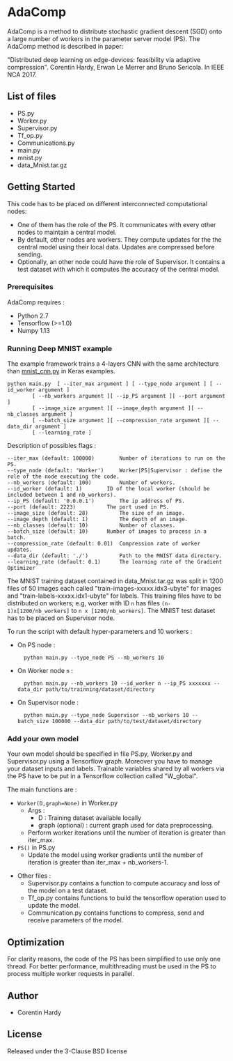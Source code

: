 # AdaComp

AdaComp is a method to distribute stochastic gradient descent (SGD) onto a large number of workers in the parameter server model (PS). The AdaComp method is described in paper:

"Distributed deep learning on edge-devices: feasibility via adaptive compression". Corentin Hardy, Erwan Le Merrer and Bruno Sericola. In IEEE NCA 2017.

## List of files

 * PS.py
 * Worker.py
 * Supervisor.py
 * Tf_op.py
 * Communications.py
 * main.py
 * mnist.py
 * data_Mnist.tar.gz

## Getting Started

This code has to be placed on different interconnected computational nodes:
- One of them has the role of the PS. It communicates with every other nodes to maintain a central model.
- By default, other nodes are workers. They compute updates for the the central model using their local data. Updates are compressed before sending. 
- Optionally, an other node could have the role of Supervisor. It contains a test dataset with which it computes the accuracy of the central model.


### Prerequisites

AdaComp requires :

* Python 2.7
* Tensorflow (>=1.0)
* Numpy 1.13

### Running Deep MNIST example

The example framework trains a 4-layers CNN with the same architecture than [mnist_cnn.py](https://github.com/fchollet/keras/blob/master/examples/mnist_cnn.py) in Keras examples.


	python main.py 	[ --iter_max argument ] [ --type_node argument ] [ --id_worker argument ]
			[ --nb_workers argument ][ --ip_PS argument ][ --port argument ]
			[ --image_size argument ][ --image_depth argument ][ --nb_classes argument ]
			[ --batch_size argument ][ --compression_rate argument ][ --data_dir argument ]
			[ --learning_rate ]


Description of possibles flags :

	--iter_max (default: 100000)   		Number of iterations to run on the PS.
	--type_node (default: 'Worker')   	Worker|PS|Supervisor : define the role of the node executing the code.
	--nb_workers (default: 100)   		Number of workers.
	--id_worker (default: 1)   		ID of the local worker (should be included between 1 and nb_workers).
	--ip_PS (default: '0.0.0.1')   		The ip address of PS.
	--port (default: 2223)   		The port used in PS.
	--image_size (default: 28)   		The size of an image.
	--image_depth (default: 1)   		The depth of an image.
	--nb_classes (default: 10)   		Number of classes.
	--batch_size (default: 10)		Number of images to process in a batch.
	--compression_rate (default: 0.01)	Compression rate of worker updates.
	--data_dir (default: './')   		Path to the MNIST data directory.
	--learning_rate (default: 0.1)   	The learning rate of the Gradient Optimizer


The MNIST training dataset contained in data_Mnist.tar.gz was split in 1200 files of 50 images each called "train-images-xxxxx.idx3-ubyte" for images and "train-labels-xxxxx.idx1-ubyte" for labels. This training files have to be distributed on workers; e.g, worker with ID `n` has files `(n-1)x[1200/nb_workers]` to `n x [1200/nb_workers]`. The MNIST test dataset has to be placed on Supervisor node.

To run the script with default hyper-parameters and 10 workers :

* On PS node :

		python main.py --type_node PS --nb_workers 10

* On Worker node `n` :

		python main.py --nb_workers 10 --id_worker n --ip_PS xxxxxxx --data_dir path/to/trainning/dataset/directory

* On Supervisor node :

		python main.py --type_node Supervisor --nb_workers 10 --batch_size 100000 --data_dir path/to/test/dataset/directory


### Add your own model

Your own model should be specified in file PS.py, Worker.py and Supervisor.py using a Tensorflow graph. Moreover you have to manage your dataset inputs and labels. Trainable variables shared by all workers via the PS have to be put in a Tensorflow collection called "W_global".

The main functions are :

- `Worker(D,graph=None)` in Worker.py
	* Args :
		- D : Training dataset available locally
		- graph (optional) : current graph used for data preprocessing.
	* Perform worker iterations until the number of iteration is greater than iter_max.
- `PS()` in PS.py
	* Update the model using worker gradients until the number of iteration is greater than iter_max + nb_workers-1.

* Other files :
  - Supervisor.py contains a function to compute accuracy and loss of the model on a test dataset.
  - Tf_op.py contains functions to build the tensorflow operation used to update the model.
  - Communication.py contains functions to compress, send and receive parameters of the model.

## Optimization

For clarity reasons, the code of the PS has been simplified to use only one thread. For better performance, multithreading must be used in the PS to process multiple worker requests in parallel.

## Author

* Corentin Hardy


## License

Released under the 3-Clause BSD license